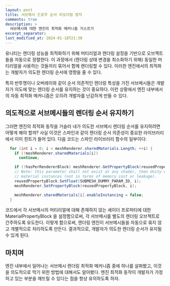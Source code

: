 ```yaml
---
layout: post
title: 서브메시 드로우 순서 리오더링 방지
comments: true  
description: >
  서브메시에 대한 엔진의 최적화 메커니즘 거스르기
excerpt_separator:
last_modified_at: 2024-01-18T21:30
---
```


유니티는 렌더링 성능을 최적화하기 위해 머티리얼과 렌더링 설정을 기반으로 오브젝트들을 자동으로 정렬한다. 이 과정에서 (렌더링 상태 변경을 최소화하기 위해) 동일한 머티리얼을 사용하는 것들끼리 묶어서 함께 렌더링할 수 있다. 이러한 엔진에서의 최적화는 개발자가 의도한 렌더링 순서에 영향을 줄 수 있다.

특히 반투명이나 오버레이와 같이 순서 의존적인 렌더링 특성을 가진 서브메시들은 개발자가 의도에 맞는 렌더링 순서를 유지하는 것이 중요하다. 이런 상황에서 엔진 내부에서의 자동 최적화 메커니즘은 오히려 개발자를 난감하게 만들 수 있다.

## 의도적으로 서브메시들의 렌더링 순서 유지하기
그러면 엔진의 최적화 동작을 거슬러 내가 의도한 서브메시 렌더링 순서를 유지하려면 어떻게 해야 할까? 사실 이것은 스파인과 같이 렌더링 순서 의존성이 중요한 라이브러리에서 이미 힌트가 들어 있다. 다음 코드는 스파인 라이브러리 함수의 일부이다:

```csharp
  for (int i = 0; i < meshRenderer.sharedMaterials.Length; ++i) {
    if (!meshRenderer.sharedMaterials[i])
      continue;

    if (!hasPerRendererBlock) meshRenderer.GetPropertyBlock(reusedPropertyBlock, i);
    // Note: this parameter shall not exist at any shader, then Unity will create separate
    // material instances (not in terms of memory cost or leakage).
    reusedPropertyBlock.SetFloat(SUBMESH_DUMMY_PARAM_ID, i);
    meshRenderer.SetPropertyBlock(reusedPropertyBlock, i);

    meshRenderer.sharedMaterials[i].enableInstancing = false;
  }
```
코드에서 각 서브메시의 머티리얼에 대해 존재하지 않는 셰이더 프로퍼티에 대한 MaterialPropertyBlock 을 설정함으로써, 각 서브메시를 별도의 렌더링 오브젝트로 간주하도록 유도한다. 이렇게 함으로써, 렌더링 엔진이 서브메시들을 자동으로 묶지 않고 개별적으로 처리하도록 만든다. 결과적으로, 개발자가 의도한 렌더링 순서가 유지될 수 있게 된다.

## 마치며
엔진 내부에서 일어나는 서브메시 렌더링 최적화 메커니즘 중에 하나를 살펴봤고, 이것을 의도적으로 막기 위한 방법에 대해서도 알아봤다. 엔진 최적화 동작이 개발자가 가정하고 있는 부분을 깨뜨릴 수 있다는 점을 항상 유의하도록 하자.

